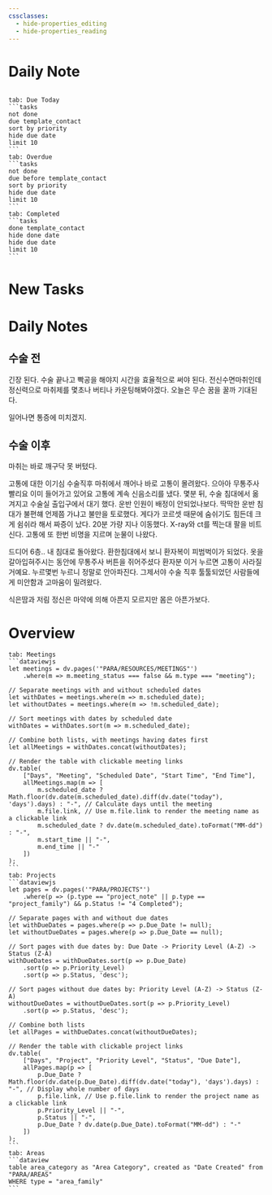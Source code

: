 ```yaml
---
cssclasses:
  - hide-properties_editing
  - hide-properties_reading
---
```

# Daily Note
```calendar-nav
```
````tabs
tab: Due Today
```tasks
not done
due template_contact
sort by priority
hide due date
limit 10
```
tab: Overdue
```tasks 
not done 
due before template_contact
sort by priority
hide due date
limit 10
```
tab: Completed
```tasks
done template_contact
hide done date
hide due date
limit 10
```
````
# New Tasks


# Daily Notes

## 수술 전
긴장 된다.
수술 끝나고 빡공을 해야지
시간을 효율적으로 써야 된다.
전신수면마취인데 정신력으로 마취제를 몇초나 버티나 카운팅해봐야겠다. 
오늘은 무슨 꿈을 꿀까 기대된다.

일어나면 통증에 미치겠지.

## 수술 이후

마취는 바로 깨구닥 못 버텼다.

고통에 대한 이기심
수술직후 마취에서 깨어나 바로 고통이 몰려왔다.
으아아
무통주사 빨리요
이미 들어가고 있어요
고통에 계속 신음소리를 냈다.
몇분 뒤, 수술 침대에서 옮겨지고 수술실 출입구에서 대기 했다.
운반 인원이 배정이 안되었나보다.
딱딱한 운반 침대가 불편햬 언제쯤 가냐고 불만을 토로했다.
게다가 코르셋 때문에 숨쉬기도 힘든데 크게 쉼쉬라 해서 짜증이 났다.
20분 가량 지나 이동했다.
X-ray와 ct를 찍는대 팔을 비트신다.
고통에 또 한번 비명을 지르며 눈물이 나왔다.

드디어 6층..
내 침대로 돌아왔다.
환한침대에서 보니 환자복이 피범벅이가 되었다.
옷을 갈아입혀주시는 동안에 무통주사 버튼을 쥐어주셨다  환자분 이거 누르면 고통이 사라질 거예요.
누르몇번 누르니 정말로 안아파진다. 
그제서야 수술 직후 툴툴되었던 사람들에게 미안함과 고마움이 밀려왔다.

식은땀과 저림 정신은 마약에 의해 아픈지 모르지만 몸은 아픈가보다.

# Overview

````tabs
tab: Meetings
```dataviewjs
let meetings = dv.pages('"PARA/RESOURCES/MEETINGS"')
    .where(m => m.meeting_status === false && m.type === "meeting");

// Separate meetings with and without scheduled dates
let withDates = meetings.where(m => m.scheduled_date);
let withoutDates = meetings.where(m => !m.scheduled_date);

// Sort meetings with dates by scheduled date
withDates = withDates.sort(m => m.scheduled_date);

// Combine both lists, with meetings having dates first
let allMeetings = withDates.concat(withoutDates);

// Render the table with clickable meeting links
dv.table(
    ["Days", "Meeting", "Scheduled Date", "Start Time", "End Time"],
    allMeetings.map(m => [
        m.scheduled_date ? Math.floor(dv.date(m.scheduled_date).diff(dv.date("today"), 'days').days) : "-", // Calculate days until the meeting
        m.file.link, // Use m.file.link to render the meeting name as a clickable link
        m.scheduled_date ? dv.date(m.scheduled_date).toFormat("MM-dd") : "-",
        m.start_time || "-",
        m.end_time || "-"
    ])
);
```
tab: Projects
```dataviewjs
let pages = dv.pages('"PARA/PROJECTS"')
    .where(p => (p.type == "project_note" || p.type == "project_family") && p.Status != "4 Completed");

// Separate pages with and without due dates
let withDueDates = pages.where(p => p.Due_Date != null);
let withoutDueDates = pages.where(p => p.Due_Date == null);

// Sort pages with due dates by: Due Date -> Priority Level (A-Z) -> Status (Z-A)
withDueDates = withDueDates.sort(p => p.Due_Date)
    .sort(p => p.Priority_Level)
    .sort(p => p.Status, 'desc');

// Sort pages without due dates by: Priority Level (A-Z) -> Status (Z-A)
withoutDueDates = withoutDueDates.sort(p => p.Priority_Level)
    .sort(p => p.Status, 'desc');

// Combine both lists
let allPages = withDueDates.concat(withoutDueDates);

// Render the table with clickable project links
dv.table(
    ["Days", "Project", "Priority Level", "Status", "Due Date"],
    allPages.map(p => [
        p.Due_Date ? Math.floor(dv.date(p.Due_Date).diff(dv.date("today"), 'days').days) : "-", // Display whole number of days
        p.file.link, // Use p.file.link to render the project name as a clickable link
        p.Priority_Level || "-",
        p.Status || "-",
        p.Due_Date ? dv.date(p.Due_Date).toFormat("MM-dd") : "-"
    ])
);
```
tab: Areas
```dataview
table area_category as "Area Category", created as "Date Created" from "PARA/AREAS"
WHERE type = "area_family"
```
````


